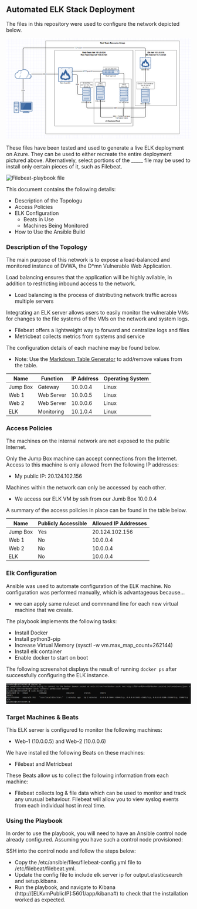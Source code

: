 ## Automated ELK Stack Deployment

The files in this repository were used to configure the network depicted below.

![Filepath to diagram](Diagrams/Diagram.png)

These files have been tested and used to generate a live ELK deployment on Azure. They can be used to either recreate the entire deployment pictured above. Alternatively, select portions of the _____ file may be used to install only certain pieces of it, such as Filebeat.

  ![Filebeat-playbook file](Ansible/Filebeat/filebeat-playbook.yml)

This document contains the following details:
- Description of the Topologu
- Access Policies
- ELK Configuration
  - Beats in Use
  - Machines Being Monitored
- How to Use the Ansible Build


### Description of the Topology

The main purpose of this network is to expose a load-balanced and monitored instance of DVWA, the D*mn Vulnerable Web Application.

Load balancing ensures that the application will be highly avilable, in addition to restricting inbound access to the network.
- Load balancing is the process of distributing network traffic across multiple servers

Integrating an ELK server allows users to easily monitor the vulnerable VMs for changes to the file systems of the VMs on the network and system logs.
- Filebeat offers a lightweight way to forward and centralize logs and files
- Metricbeat collects metrics from systems and service

The configuration details of each machine may be found below.
- Note: Use the [Markdown Table Generator](http://www.tablesgenerator.com/markdown_tables) to add/remove values from the table.

| Name     | Function | IP Address | Operating System |
|----------|----------|------------|------------------|
| Jump Box | Gateway  | 10.0.0.4   | Linux            |
| Web 1    |Web Server| 10.0.0.5   | Linux            |
| Web 2    |Web Server| 10.0.0.6   | Linux            |
| ELK      |Monitoring| 10.1.0.4   | Linux            |

### Access Policies

The machines on the internal network are not exposed to the public Internet. 

Only the Jump Box machine can accept connections from the Internet. Access to this machine is only allowed from the following IP addresses:
- My public IP: 20.124.102.156

Machines within the network can only be accessed by each other.
- We access our ELK VM by ssh from our Jumb Box 10.0.0.4

A summary of the access policies in place can be found in the table below.

| Name     | Publicly Accessible | Allowed IP Addresses |
|----------|---------------------|----------------------|
| Jump Box |       Yes           |    20.124.102.156    |
| Web 1    |       No            |      10.0.0.4        |
| Web 2    |       No            |      10.0.0.4        |
| ELK      |       No            |      10.0.0.4        |

### Elk Configuration

Ansible was used to automate configuration of the ELK machine. No configuration was performed manually, which is advantageous because...
- we can apply same ruleset and commnand line for each new virtual machine that we create.

The playbook implements the following tasks:
- Install Docker
- Install python3-pip
- Increase Virtual Memory (sysctl -w vm.max_map_count=262144)
- Install elk container
- Enable docker to start on boot

The following screenshot displays the result of running `docker ps` after successfully configuring the ELK instance.

![Filepath to docker ps output](Diagrams/dockerup.png)

### Target Machines & Beats
This ELK server is configured to monitor the following machines:
- Web-1 (10.0.0.5) and Web-2 (10.0.0.6)

We have installed the following Beats on these machines:
- Filebeat and Metricbeat

These Beats allow us to collect the following information from each machine:
- Filebeat collects log & file data which can be used to monitor and track any unusual behaviour. Filebeat will allow you to view syslog events from each individual host in real time.

### Using the Playbook
In order to use the playbook, you will need to have an Ansible control node already configured. Assuming you have such a control node provisioned: 

SSH into the control node and follow the steps below:
- Copy the /etc/ansible/files/filebeat-config.yml file to /etc/filebeat/filebeat.yml.
- Update the config file to include elk server ip for output.elasticsearch and setup.kibana.
- Run the playbook, and navigate to Kibana (http://[ELKvmPublicIP]:5601/app/kibana#) to check that the installation worked as expected.